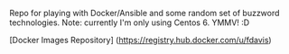 Repo for playing with Docker/Ansible and some random set of buzzword technologies. Note: currently I'm only using Centos 6. YMMV! :D

[Docker Images Repository] (https://registry.hub.docker.com/u/fdavis)
